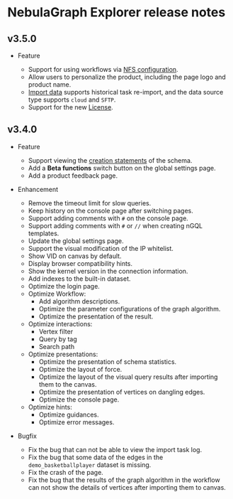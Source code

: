 # NebulaGraph Explorer release notes

## v3.5.0

- Feature

  - Support for using workflows via [NFS configuration](../../nebula-explorer/workflow/1.prepare-resources.md).
  - Allow users to personalize the product, including the page logo and product name.
  - [Import data](../../nebula-explorer/db-management/11.import-data.md) supports historical task re-import, and the data source type supports `cloud` and `SFTP`.
  - Support for the new [License](../../9.about-license/1.license-overview.md).

## v3.4.0

- Feature

  - Support viewing the [creation statements](../../nebula-explorer/db-management/10.create-schema.md) of the schema.
  - Add a **Beta functions** switch button on the global settings page.
  - Add a product feedback page.

- Enhancement

  - Remove the timeout limit for slow queries.
  - Keep history on the console page after switching pages.
  - Support adding comments with `#` on the console page.
  - Support adding comments with `#` or `//` when creating nGQL templates.
  - Update the global settings page.
  - Support the visual modification of the IP whitelist.
  - Show VID on canvas by default.
  - Display browser compatibility hints.
  - Show the kernel version in the connection information.
  - Add indexes to the built-in dataset.
  - Optimize the login page.
  - Optimize Workflow:
    - Add algorithm descriptions.
    - Optimize the parameter configurations of the graph algorithm.
    - Optimize the presentation of the result.
  - Optimize interactions:
    - Vertex filter
    - Query by tag
    - Search path
  - Optimize presentations:
    - Optimize the presentation of schema statistics.
    - Optimize the layout of force.
    - Optimize the layout of the visual query results after importing them to the canvas.
    - Optimize the presentation of vertices on dangling edges.
    - Optimize the console page.
  - Optimize hints:
    - Optimize guidances.
    - Optimize error messages.

- Bugfix

  - Fix the bug that can not be able to view the import task log.
  - Fix the bug that some data of the edges in the `demo_basketballplayer` dataset is missing.
  - Fix the crash of the page.
  - Fix the bug that the results of the graph algorithm in the workflow can not show the details of vertices after importing them to canvas.
